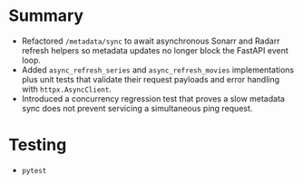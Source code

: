 # Summary
- Refactored `/metadata/sync` to await asynchronous Sonarr and Radarr refresh helpers so metadata updates no longer block the FastAPI event loop.
- Added `async_refresh_series` and `async_refresh_movies` implementations plus unit tests that validate their request payloads and error handling with `httpx.AsyncClient`.
- Introduced a concurrency regression test that proves a slow metadata sync does not prevent servicing a simultaneous ping request.

# Testing
- `pytest`
